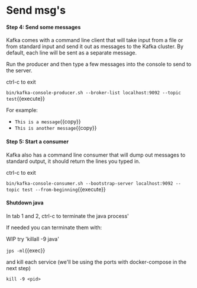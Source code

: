 # Send msg's

#### Step 4: Send some messages

Kafka comes with a command line client that will take input from a file or from standard input and send it out as messages to the Kafka cluster. By default, each line will be sent as a separate message.   

Run the producer and then type a few messages into the console to send to the server.

ctrl-c to exit   

`bin/kafka-console-producer.sh --broker-list localhost:9092 --topic test`{{execute}}   

For example:   
- `This is a message`{{copy}} 
- `This is another message`{{copy}} 


#### Step 5: Start a consumer

Kafka also has a command line consumer that will dump out messages to standard output, it should return the lines you typed in.   

ctrl-c to exit


`bin/kafka-console-consumer.sh --bootstrap-server localhost:9092 --topic test --from-beginning`{{execute}}

#### Shutdown java

In tab 1 and 2, ctrl-c to terminate the java process'

If needed you can terminate them with:

WIP try 'killall -9 java'

`jps -ml`{{exec}}

and kill each service (we'll be using the ports with docker-compose in the next step)

`kill -9 <pid>`